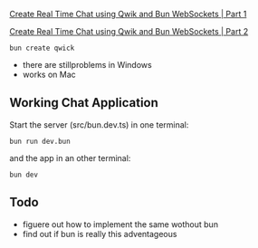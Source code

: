[Create Real Time Chat using Qwik and Bun WebSockets | Part 1
](https://www.youtube.com/watch?v=Oe8nQnrZq9c)

[Create Real Time Chat using Qwik and Bun WebSockets | Part 2](https://www.youtube.com/watch?v=7BRReGpIVZc)
```code
bun create qwick
```
* there are stillproblems in Windows
* works on Mac

## Working Chat Application
Start the server (src/bun.dev.ts) in one terminal:
```code
bun run dev.bun
```
and the app in an other terminal:
```code
bun dev
```

## Todo
* figuere out how to implement the same wothout bun
* find out if bun is really this adventageous